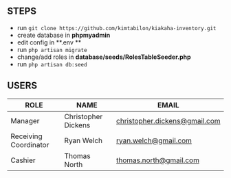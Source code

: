 ## STEPS

- run `git clone https://github.com/kimtabilon/kiakaha-inventory.git`
- create database in **phpmyadmin**
- edit config in **.env **
- run `php artisan migrate`
- change/add roles in **database/seeds/RolesTableSeeder.php**
- run `php artisan db:seed`

## USERS

| ROLE | NAME | EMAIL |
| --- | --- | --- |
| Manager | Christopher	Dickens | christopher.dickens@gmail.com |
| Receiving Coordinator | Ryan	Welch | ryan.welch@gmail.com |
| Cashier | Thomas	North | thomas.north@gmail.com |

